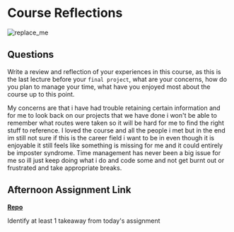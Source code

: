 # Course Reflections

![replace_me](https://codeworks.blob.core.windows.net/public/assets/img/illustrations/placeholder.svg)

## Questions

Write a review and reflection of your experiences in this course, as this is the last lecture before your `final project`, what are your concerns, how do you plan to manage your time, what have you enjoyed most about the course up to this point.

My concerns are that i have had trouble retaining certain information and for me to look back on our projects that we have done i won't be able to remember what routes were taken so it will be hard for me to find the right stuff to reference. I loved the course and all the people i met but in the end im still not sure if this is the career field i want to be in even though it is enjoyable it still feels like something is missing for me and it could entirely be imposter syndrome. Time management has never been a big issue for me so ill just keep doing what i do and code some and not get burnt out or frustrated and take appropriate breaks. 

## Afternoon Assignment Link

**[Repo](https://github.com/Seth-McCormick/<ASSIGNMENT_REPO>)**

Identify at least 1 takeaway from today's assignment
